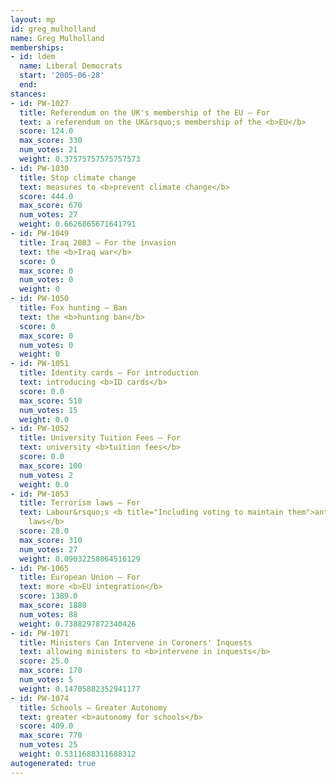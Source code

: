 ```yaml
---
layout: mp
id: greg_mulholland
name: Greg Mulholland
memberships:
- id: ldem
  name: Liberal Democrats
  start: '2005-06-28'
  end: 
stances:
- id: PW-1027
  title: Referendum on the UK's membership of the EU — For
  text: a referendum on the UK&rsquo;s membership of the <b>EU</b>
  score: 124.0
  max_score: 330
  num_votes: 21
  weight: 0.37575757575757573
- id: PW-1030
  title: Stop climate change
  text: measures to <b>prevent climate change</b>
  score: 444.0
  max_score: 670
  num_votes: 27
  weight: 0.6626865671641791
- id: PW-1049
  title: Iraq 2003 — For the invasion
  text: the <b>Iraq war</b>
  score: 0
  max_score: 0
  num_votes: 0
  weight: 0
- id: PW-1050
  title: Fox hunting — Ban
  text: the <b>hunting ban</b>
  score: 0
  max_score: 0
  num_votes: 0
  weight: 0
- id: PW-1051
  title: Identity cards — For introduction
  text: introducing <b>ID cards</b>
  score: 0.0
  max_score: 510
  num_votes: 15
  weight: 0.0
- id: PW-1052
  title: University Tuition Fees — For
  text: university <b>tuition fees</b>
  score: 0.0
  max_score: 100
  num_votes: 2
  weight: 0.0
- id: PW-1053
  title: Terrorism laws — For
  text: Labour&rsquo;s <b title="Including voting to maintain them">anti-terrorism
    laws</b>
  score: 28.0
  max_score: 310
  num_votes: 27
  weight: 0.09032258064516129
- id: PW-1065
  title: European Union — For
  text: more <b>EU integration</b>
  score: 1389.0
  max_score: 1880
  num_votes: 88
  weight: 0.7388297872340426
- id: PW-1071
  title: Ministers Can Intervene in Coroners' Inquests
  text: allowing ministers to <b>intervene in inquests</b>
  score: 25.0
  max_score: 170
  num_votes: 5
  weight: 0.14705882352941177
- id: PW-1074
  title: Schools — Greater Autonomy
  text: greater <b>autonomy for schools</b>
  score: 409.0
  max_score: 770
  num_votes: 25
  weight: 0.5311688311688312
autogenerated: true
---
```

